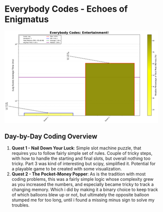 # Everybody Codes - Echoes of Enigmatus


![Entertainment Hub Full Runtime](analysis/Entertainment_log.png)

## Day-by-Day Coding Overview

1. **Quest 1 - Nail Down Your Luck**: Simple slot machine puzzle, that requires you to follow fairly simple set of rules. Couple of tricky steps, with how to handle the starting and final slots, but overall nothing too tricky. Part 3 was kind of interesting but scipy, simplified it. Potential for a playable game to be created with some visualization.
2. **Quest 2 - The Pocket-Money Popper**: As is the tradition with most coding problems, this was a fairly simple logic whose complexity grew as you increased the numbers, and especially became tricky to track a changing memory. Which i did by making it a binary choice to keep track of which balloons blew up or not, but ultimately the opposite balloon stumped me for too long, until i found a missing minus sign to solve my troubles.
